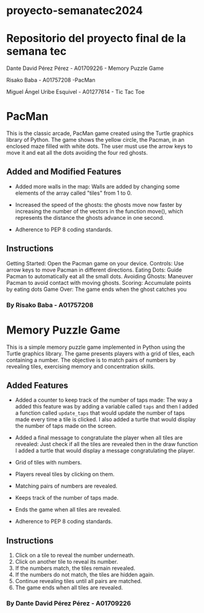 # proyecto-semanatec2024
# Repositorio del proyecto final de la semana tec

 Dante David Pérez Pérez - A01709226 - Memory Puzzle Game

 Risako Baba - A01757208 -PacMan

 Miguel Ángel Uribe Esquivel - A01277614 - Tic Tac Toe

# PacMan 
This is the classic arcade, PacMan game created using the Turtle graphics library of Python. The game shows the yellow circle, the Pacman, in an enclosed maze filled with white dots. The user must use the arrow keys to move it and eat all the dots avoiding the four red ghosts.

## Added and Modified Features

- Added more walls in the map: Walls are added by changing some elements of the array called "tiles" from 1 to 0. 
- Increased the speed of the ghosts: the ghosts move now faster by increasing the number of the vectors in the function move(), which represents the distance the ghosts advance in one second.

- Adherence to PEP 8 coding standards.
  
## Instructions

Getting Started: Open the Pacman game on your device.
Controls: Use arrow keys to move Pacman in different directions.
Eating Dots: Guide Pacman to automatically eat all the small dots.
Avoiding Ghosts: Maneuver Pacman to avoid contact with moving ghosts.
Scoring: Accumulate points by eating dots
Game Over: The game ends when the ghost catches you

### By Risako Baba - A01757208

# Memory Puzzle Game

This is a simple memory puzzle game implemented in Python using the Turtle graphics library. The game presents players with a grid of tiles, each containing a number. The objective is to match pairs of numbers by revealing tiles, exercising memory and concentration skills.

## Added Features

- Added a counter to keep track of the number of taps made: The way a added this feature was by adding a variable called `taps` and then I added a function called `update_taps` that would update the number of taps made every time a tile is clicked. I also added a turtle that would display the number of taps made on the screen.
- Added a final message to congratulate the player when all tiles are revealed: Just check if all the tiles are revealed then in the draw function I added a turtle that would display a message congratulating the player.


- Grid of tiles with numbers.
- Players reveal tiles by clicking on them.
- Matching pairs of numbers are revealed.
- Keeps track of the number of taps made.
- Ends the game when all tiles are revealed.
- Adherence to PEP 8 coding standards.

## Instructions

1. Click on a tile to reveal the number underneath.
2. Click on another tile to reveal its number.
3. If the numbers match, the tiles remain revealed.
4. If the numbers do not match, the tiles are hidden again.
5. Continue revealing tiles until all pairs are matched.
6. The game ends when all tiles are revealed.

### By Dante David Pérez Pérez - A01709226
